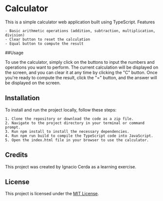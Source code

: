 # Calculator

This is a simple calculator web application built using TypeScript.
Features

    - Basic arithmetic operations (addition, subtraction, multiplication, division)
    - Clear button to reset the calculation
    - Equal button to compute the result

##Usage

To use the calculator, simply click on the buttons to input the numbers and operations you want to perform. The current calculation will be displayed on the screen, and you can clear it at any time by clicking the "C" button. Once you're ready to compute the result, click the "=" button, and the answer will be displayed on the screen.

## Installation

To install and run the project locally, follow these steps:

    1. Clone the repository or download the code as a zip file.
    2. Navigate to the project directory in your terminal or command prompt.
    3. Run npm install to install the necessary dependencies.
    4. Run npm run build to compile the TypeScript code into JavaScript.
    5. Open the index.html file in your browser to use the calculator.

## Credits

This project was created by Ignacio Cerda as a learning exercise.

## License

This project is licensed under the [MIT License](https://opensource.org/licenses/MIT).